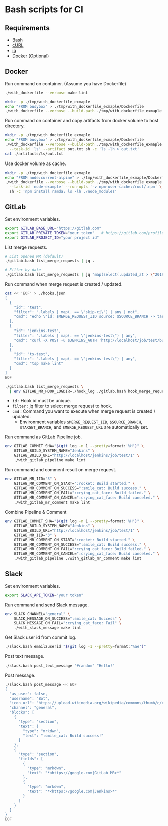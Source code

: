 # Bash scripts for CI

## Requirements

- [Bash](https://www.gnu.org/software/bash/)
- [cURL](https://curl.haxx.se/)
- [jq](https://stedolan.github.io/jq/)
- [Docker](https://www.docker.com/) (Optional)


## Docker

Run command on container. (Assume you have Dockerfile)
```sh
./with_dockerfile --verbose make lint
```

```sh
mkdir -p ./tmp/with_dockerfile_exmaple
echo "FROM busybox" > ./tmp/with_dockerfile_exmaple/Dockerfile
./with_dockerfile --verbose --build-path ./tmp/with_dockerfile_exmaple ls -lh
```

Run command on container and copy artifacts from docker volume to host directory.
```sh
mkdir -p ./tmp/with_dockerfile_exmaple
echo "FROM busybox" > ./tmp/with_dockerfile_exmaple/Dockerfile
./with_dockerfile --verbose --build-path ./tmp/with_dockerfile_exmaple \
  --task-id 'ls' --artifact out.txt sh -c 'ls -lh > out.txt'
cat ./artifacts/ls/out.txt
```

Use docker volume as cache.
```sh
mkdir -p ./tmp/with_dockerfile_exmaple
echo "FROM node:current-alpine" > ./tmp/with_dockerfile_exmaple/Dockerfile
./with_dockerfile --verbose --build-path ./tmp/with_dockerfile_exmaple \
  --task-id 'node-example' --run-opts '-v npm-user-cache:/root/.npm' \
  sh -c 'npm install ramda; ls -lh ./node_modules'
```


## GitLab

Set environment variables.
```sh
export GITLAB_BASE_URL="https://gitlab.com"
export GITLAB_PRIVATE_TOKEN="your token"   # https://gitlab.com/profile/personal_access_tokens
export GITLAB_PROJECT_ID="your project id"
```

List merge requests.
```sh
# List opened MR (default)
./gitlab.bash list_merge_requests | jq .

# Filter by date
./gitlab.bash list_merge_requests | jq "map(select(.updated_at > \"2019-09-23T09:00:00.000Z\"))"
```

Run command when merge request is created / updated.
```sh
cat << 'EOF' > ./hooks.json
[
  {
    "id": "test",
    "filter": ".labels | map(. == \"skip-ci\") | any | not",
    "cmd": "echo \"id: $MERGE_REQUEST_IID source: $SOURCE_BRANCH -> target: $TARGET_BRANCH ($MERGE_REQUEST_URL)\""
  },
  {
    "id": "jenkins-test",
    "filter": ".labels | map(. == \"jenkins-test\") | any",
    "cmd": "curl -X POST -u $JENKINS_AUTH 'http://localhost/job/test/build' -F json=\"$(./gitlab.bash merge_request_json_for_jenkins)\""
  },
  {
    "id": "ts-test",
    "filter": ".labels | map(. == \"jenkins-test\") | any",
    "cmd": "tsp make lint"
  }
]
EOF

./gitlab.bash list_merge_requests \
  | env GITLAB_MR_HOOK_LOGDIR=./hook_log ./gitlab.bash hook_merge_requests ./hooks.json
```

- `id` : Hook id must be unique.
- `filter` : [jq](https://stedolan.github.io/jq/manual/) filter to select merge request to hook.
- `cmd` : Command you want to execute when merge request is created / updated.
  - Environment variables `$MERGE_REQUEST_IID`, `$SOURCE_BRANCH`, `$TARGET_BRANCH`, and `$MERGE_REQUEST_URL` are automatically set.


Run command as GitLab Pipeline job.
```sh
env GITLAB_COMMIT_SHA="$(git log -n 1 --pretty=format:'%H')" \
    GITLAB_BUILD_SYSTEM_NAME="Jenkins" \
    GITLAB_BUILD_URL="http://localhost/jenkins/job/test/1" \
    ./with_gitlab_pipeline make lint
```

Run command and comment result on merge request.
```sh
env GITLAB_MR_IID="3" \
    GITLAB_MR_COMMENT_ON_START=":rocket: Build started." \
    GITLAB_MR_COMMENT_ON_SUCCESS=":smile_cat: Build success." \
    GITLAB_MR_COMMENT_ON_FAIL=":crying_cat_face: Build failed." \
    GITLAB_MR_COMMENT_ON_CANCEL=":crying_cat_face: Build canceled." \
    ./with_gitlab_mr_comment make lint
```

Combine Pipeline & Comment
```sh
env GITLAB_COMMIT_SHA="$(git log -n 1 --pretty=format:'%H')" \
    GITLAB_BUILD_SYSTEM_NAME="Jenkins" \
    GITLAB_BUILD_URL="http://localhost/jenkins/job/test/1" \
    GITLAB_MR_IID="3" \
    GITLAB_MR_COMMENT_ON_START=":rocket: Build started." \
    GITLAB_MR_COMMENT_ON_SUCCESS=":smile_cat: Build success." \
    GITLAB_MR_COMMENT_ON_FAIL=":crying_cat_face: Build failed." \
    GITLAB_MR_COMMENT_ON_CANCEL=":crying_cat_face: Build canceled." \
    ./with_gitlab_pipeline ./with_gitlab_mr_comment make lint
```


## Slack

Set environment variables.
```sh
export SLACK_API_TOKEN="your token"
```

Run command and send Slack message.
```sh
env SLACK_CHANNEL="general" \
    SLACK_MESSAGE_ON_SUCCESS=":smile_cat: Success" \
    SLACK_MESSAGE_ON_FAIL=":crying_cat_face: Fail" \
    ./with_slack_message make lint
```

Get Slack user id from commit log.
```sh
./slack.bash email2userid "$(git log -1 --pretty=format:'%ae')"
```

Post text message.
```sh
./slack.bash post_text_message "#random" "Hello!"
```

Post message.
```sh
./slack.bash post_message << EOF
{
  "as_user": false,
  "username": "Bot",
  "icon_url": "https://upload.wikimedia.org/wikipedia/commons/thumb/c/cd/GNOME_Builder_Icon_%28hicolor%29.svg/240px-GNOME_Builder_Icon_%28hicolor%29.svg.png",
  "channel": "general",
  "blocks": [
    {
      "type": "section",
      "text": {
        "type": "mrkdwn",
        "text": ":smile_cat: Build success!"
      }
    },
    {
      "type": "section",
      "fields": [
        {
          "type": "mrkdwn",
          "text": "*<https://google.com|GitLab MR>*"
        },
        {
          "type": "mrkdwn",
          "text": "*<https://google.com|Jenkins>*"
        }
      ]
    }
  ]
}
EOF
```
